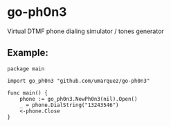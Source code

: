 # go-ph0n3
Virtual DTMF phone dialing simulator / tones generator

## Example:

```golang
package main

import go_ph0n3 "github.com/umarquez/go-ph0n3"

func main() {
	phone := go_ph0n3.NewPh0n3(nil).Open()
	_ = phone.DialString("13243546")
	<-phone.Close
}
```